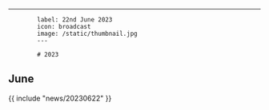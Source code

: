 ---
            label: 22nd June 2023
            icon: broadcast
            image: /static/thumbnail.jpg
            ---

            # 2023
## June

{{ include "news/20230622" }}